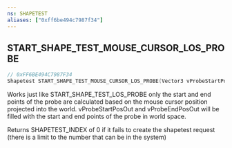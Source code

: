 ```yaml
---
ns: SHAPETEST
aliases: ["0xff6be494c7987f34"]
---
```

## START_SHAPE_TEST_MOUSE_CURSOR_LOS_PROBE

```c
// 0xFF6BE494C7987F34
Shapetest START_SHAPE_TEST_MOUSE_CURSOR_LOS_PROBE(Vector3 vProbeStartPosOut, Vector3 vProbeEndPosOut, int LOSFlags, Entity entity, int Options);
```

Works just like START_SHAPE_TEST_LOS_PROBE only the start and end points of the probe are calculated based on the mouse cursor position projected into the world. vProbeStartPosOut and vProbeEndPosOut will be filled with the start and end points of the probe in world space.

Returns SHAPETEST_INDEX of 0 if it fails to create the shapetest request (there is a limit to the number that can be in the system)

